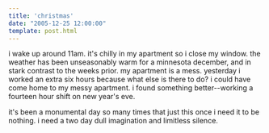 ```yaml
---
title: 'christmas'
date: "2005-12-25 12:00:00"
template: post.html
---
```


i wake up around 11am. it's chilly in my apartment so i close my window. the weather has been unseasonably warm for a minnesota december, and in stark contrast to the weeks prior. my apartment is a mess. yesterday i worked an extra six hours because what else is there to do? i could have come home to my messy apartment. i found something better--working a fourteen hour shift on new year's eve.

it's been a monumental day so many times that just this once i need it to be nothing. i need a two day dull imagination and limitless silence.